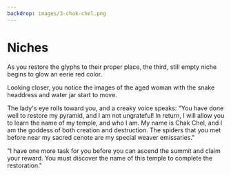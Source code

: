 ```yaml
---
backdrop: images/3-chak-chel.png
---
```


# Niches

As you restore the glyphs to their proper place, the third, still empty niche begins to glow an eerie red color.

Looking closer, you notice the images of the aged woman with the snake headdress and water jar start to move.

The lady's eye rolls toward you, and a creaky voice speaks: "You have done well to restore my pyramid, and I am not ungrateful! In return, I will allow you to learn the name of my temple, and who I am. My name is Chak Chel, and I am the goddess of both creation and destruction. The spiders that you met before near my sacred cenote are my special weaver emissaries."

"I have one more task for you before you can ascend the summit and claim your reward. You must discover the name of this temple to complete the restoration."

<Page url="900" condition="none" action="Accept the challenge" />
